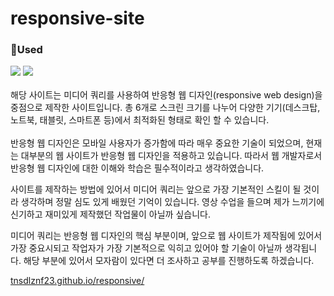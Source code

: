 # responsive-site

### 🌱Used<br/>
<img src="https://img.shields.io/badge/HTML-FF6B6B?style=flat-square&logo=Html5&logoColor=white"/>  <img src="https://img.shields.io/badge/CSS3-18A5D6?style=flat-square&logo=CSS3&logoColor=white"/> <br/><br/>
해당 사이트는 미디어 쿼리를 사용하여 반응형 웹 디자인(responsive web design)을 중점으로 제작한 사이트입니다. <bt/>총 6개로 스크린 크기를 나누어 다양한 기기(데스크탑, 노트북, 태블릿, 스마트폰 등)에서 최적화된 형태로 확인 할 수 있습니다. <br/> <br/>
반응형 웹 디자인은 모바일 사용자가 증가함에 따라 매우 중요한 기술이 되었으며, 현재는 대부분의 웹 사이트가 반응형 웹 디자인을 적용하고 있습니다. 따라서 웹 개발자로서 반응형 웹 디자인에 대한 이해와 학습은 필수적이라고 생각하였습니다.

사이트를 제작하는 방법에 있어서 미디어 쿼리는 앞으로 가장 기본적인 스킬이 될 것이라 생각하며 정말 심도 있게 배웠던 기억이 있습니다. 영상 수업을 들으며 제가 느끼기에 신기하고 재미있게 제작했던 작업물이 아닐까 싶습니다.

미디어 쿼리는 반응형 웹 디자인의 핵심 부분이며, 앞으로 웹 사이트가 제작됨에 있어서 가장 중요시되고 작업자가 가장 기본적으로 익히고 있어야 할 기술이 아닐까 생각됩니다. 해당 부분에 있어서 모자람이 있다면 더 조사하고 공부를 진행하도록 하겠습니다.



<a href='tnsdlznf23.github.io/mega/'>tnsdlznf23.github.io/responsive/</a>

